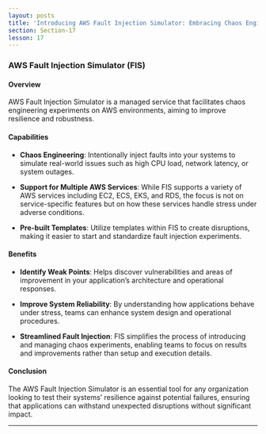 ```yaml
---
layout: posts
title: 'Introducing AWS Fault Injection Simulator: Embracing Chaos Engineering'
section: Section-17
lesson: 17
---
```


### AWS Fault Injection Simulator (FIS)

#### Overview

AWS Fault Injection Simulator is a managed service that facilitates chaos engineering experiments on AWS environments, aiming to improve resilience and robustness.

<!-- pagebreak -->

#### Capabilities

- **Chaos Engineering**: Intentionally inject faults into your systems to simulate real-world issues such as high CPU load, network latency, or system outages.

- **Support for Multiple AWS Services**: While FIS supports a variety of AWS services including EC2, ECS, EKS, and RDS, the focus is not on service-specific features but on how these services handle stress under adverse conditions.

- **Pre-built Templates**: Utilize templates within FIS to create disruptions, making it easier to start and standardize fault injection experiments.
<!-- pagebreak -->

#### Benefits

- **Identify Weak Points**: Helps discover vulnerabilities and areas of improvement in your application’s architecture and operational responses.

- **Improve System Reliability**: By understanding how applications behave under stress, teams can enhance system design and operational procedures.

- **Streamlined Fault Injection**: FIS simplifies the process of introducing and managing chaos experiments, enabling teams to focus on results and improvements rather than setup and execution details.
<!-- pagebreak -->

#### Conclusion

The AWS Fault Injection Simulator is an essential tool for any organization looking to test their systems’ resilience against potential failures, ensuring that applications can withstand unexpected disruptions without significant impact.

---
